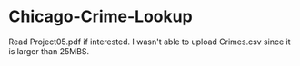 # Chicago-Crime-Lookup
Read Project05.pdf if interested. I wasn't able to upload Crimes.csv since it is larger than 25MBS.
